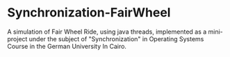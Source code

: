 # Synchronization-FairWheel
A simulation of Fair Wheel Ride, using java threads, implemented as a mini-project under the subject of "Synchronization" in Operating Systems  Course in the German University In Cairo.
